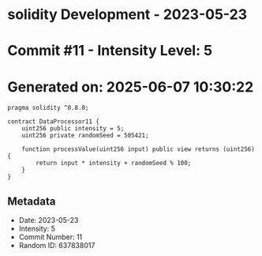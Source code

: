 ﻿# solidity Development - 2023-05-23
# Commit #11 - Intensity Level: 5
# Generated on: 2025-06-07 10:30:22
```solidity
pragma solidity ^0.8.0;

contract DataProcessor11 {
    uint256 public intensity = 5;
    uint256 private randomSeed = 505421;

    function processValue(uint256 input) public view returns (uint256) {
        return input * intensity + randomSeed % 100;
    }
}
```
## Metadata
- Date: 2023-05-23
- Intensity: 5
- Commit Number: 11
- Random ID: 637838017
